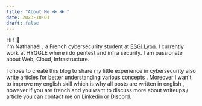 ```yaml
---
title: "About Me 👁️ 👁️ "
date: 2023-10-01
draft: false
---
```


Hi ! 👋  
I'm Nathanaël , a French cybersecurity student at [ESGI Lyon](https://www.esgi.fr/). I currently work at HYGGLE where i do pentest and infra security. I am passionate about Web, Cloud, Infrastructure.

I chose to create this blog to share my little experience in cybersecurity also write articles for better understanding various concepts . Moreover I wan't to improve my english skill which is why all posts are written in english , however if you are french and you want to discuss more about writeups / article you can contact me on Linkedin or Discord.
